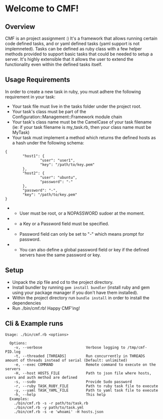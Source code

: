 # Welcome to CMF!
## Overview
CMF is an project assignment :)
It's a framework that allows running certain code defined tasks, and or yaml defined tasks (yaml support is not implemneted).
Tasks can be defined as ruby class with a few helper methods provided to support basic tasks that could be needed to setup a server.
It's highly extensible that it allows the user to extend the functionality even within the defined tasks itself.

## Usage Requirements
In order to create a new task in ruby, you must adhere the following requirement in your task:
- Your task file must live in the tasks folder under the project root.
- Your task's class must be part of the Configuration::Management::Framework module chain
- Your task's class name must be the CamelCase of your task filename (ie: if your task filename is my_task.rb, then your class name must be MyTask)
- Your task must implement a method which returns the defined hosts as a hash under the following schema:
```
{
        "host1": {
                "user": "user1",
                "key": "/path/to/key.pem"
        },
        "host2": {
                "user": "ubuntu",
                "password": "-"
        },
        "password": "-",
        "key": "/path/to/key.pem"
}
```
- - User must be root, or a NOPASSWORD sudoer at the moment.
- - a Key or a Password field must be specified.
- - Password field can only be set to "-" which means prompt for password.
- - You can also define a global password field or key if the defined servers have the same password or key.

## Setup
- Unpack the zip file and cd to the project directory.
- Install bundler by running ```gem install bundler``` (install ruby and gem using your package manager if you don't have them installed).
- Within the project directory run ```bundle install``` in order to install the dependencies
- Run ./bin/cmf.rb! Happy CMF'ing!

## Cli & Example runs
```
Usage: ./bin/cmf.rb <options>

  Options:
    -v, --verbose                    Verbose logging to /tmp/cmf-PID.log
    -t, --threaded [THREADS]         Run concurrently in THREADS amount of threads instead of serial (Default: unlimited)
    -e, --exec COMMAND               Remote command to execute on the servers
    -H, --host HOSTS_FILE            Path to json file where hosts, users and auth method are defined
    -s, --sudo                       Provide Sudo password
    -r, --ruby TASK_RUBY_FILE        Path to ruby task file to execute
    -y, --yaml TASK_YAML_FILE        Path to yaml task file to execute
    -h, --help                       This help
  Examples:
    ./bin/cmf.rb -s -r path/to/task.rb
    ./bin/cmf.rb -y path/to/task.yml
    ./bin/cmf.rb -s -e 'whoami' -H hosts.json
```
